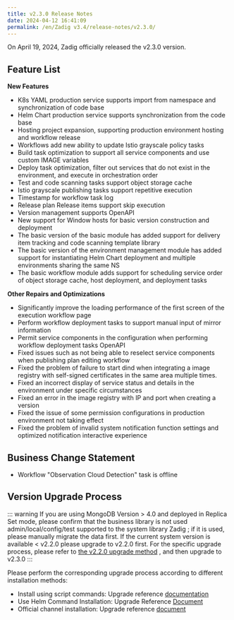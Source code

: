 ```yaml
---
title: v2.3.0 Release Notes
date: 2024-04-12 16:41:09
permalink: /en/Zadig v3.4/release-notes/v2.3.0/
---
```


On April 19, 2024, Zadig officially released the v2.3.0 version.

## Feature List
**New Features**
- K8s YAML production service supports import from namespace and synchronization of code base
- Helm Chart production service supports synchronization from the code base
- Hosting project expansion, supporting production environment hosting and workflow release
- Workflows add new ability to update Istio grayscale policy tasks
- Build task optimization to support all service components and use custom IMAGE variables
- Deploy task optimization, filter out services that do not exist in the environment, and execute in orchestration order
- Test and code scanning tasks support object storage cache
- Istio grayscale publishing tasks support repetitive execution
- Timestamp for workflow task log
- Release plan Release items support skip execution
- Version management supports OpenAPI
- New support for Window hosts for basic version construction and deployment
- The basic version of the basic module has added support for delivery item tracking and code scanning template library
- The basic version of the environment management module has added support for instantiating Helm Chart deployment and multiple environments sharing the same NS
- The basic workflow module adds support for scheduling service order of object storage cache, host deployment, and deployment tasks

**Other Repairs and Optimizations**
- Significantly improve the loading performance of the first screen of the execution workflow page
- Perform workflow deployment tasks to support manual input of mirror information
- Permit service components in the configuration when performing workflow deployment tasks OpenAPI
- Fixed issues such as not being able to reselect service components when publishing plan editing workflow
- Fixed the problem of failure to start dind when integrating a image registry with self-signed certificates in the same area multiple times.
- Fixed an incorrect display of service status and details in the environment under specific circumstances
- Fixed an error in the image registry with IP and port when creating a version
- Fixed the issue of some permission configurations in production environment not taking effect
- Fixed the problem of invalid system notification function settings and optimized notification interactive experience


## Business Change Statement

- Workflow "Observation Cloud Detection" task is offline


## Version Upgrade Process

::: warning
If you are using MongoDB Version > 4.0 and deployed in Replica Set mode, please confirm that the business library is not used admin/local/config/test supported to the system library Zadig ; if it is used, please manually migrate the data first.
If the current system version is available < v2.2.0 please upgrade to v2.2.0 first. For the specific upgrade process, please refer to [the v2.2.0 upgrade method](/Zadig%20v2.2.0/release-notes/v2.2.0/#%E7%89%88%E6%9C%AC%E5%8D%87%E7%BA%A7%E8%BF%87%E7%A8%8B) , and then upgrade to v2.3.0
:::


Please perform the corresponding upgrade process according to different installation methods:

- Install using script commands: Upgrade reference [documentation](/Zadig%20v2.3/install/helm-deploy/#%E5%8D%87%E7%BA%A7)
- Use Helm Command Installation: Upgrade Reference [Document](/Zadig%20v2.3/install/helm-deploy/#%E5%8D%87%E7%BA%A7)
- Official channel installation: Upgrade reference [document](/Zadig%20v2.3/stable/install/#%E5%8D%87%E7%BA%A7)